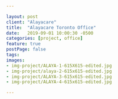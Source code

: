 ```yaml
---

layout: post
client: "Alayacare"
title:  "Alayacare Toronto Office"
date:   2019-09-01 10:00:30 -0500
categories: [project, office]
feature: true
postPage: false
tags:
images: 
- img-project/ALAYA-1-615X615-edited.jpg
- img-project/alaya-2-615x615-edited.jpg
- img-project/ALAYA-3-615x615-edited.jpg
- img-project/ALAYA-4-615x615-edited.jpg

---
```




